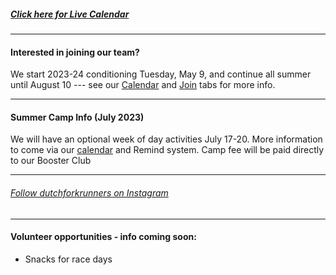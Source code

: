 ##### [Click here for Live Calendar](https://dutchforkrunners.com/Calendar)

---

#### Interested in joining our team?

We start 2023-24 conditioning Tuesday, May 9, and continue all summer until August 10 --- see our [Calendar](/Calendar) and [Join](/Join) tabs for more info.

---

#### Summer Camp Info (July 2023)

We will have an optional week of day activities July 17-20. More information to come via our [calendar](/Calendar) and Remind system.  Camp fee will be paid directly to our Booster Club

---

###### [Follow dutchforkrunners on Instagram](https://instagram.com/dutchforkrunners/)


---


#### Volunteer opportunities - info coming soon:
<!--
*Mike Moore Lake Murray Invitational
// [Mike Moore Lake Murray Invitational - Sign up for specific spots-](https://www.signupgenius.com/go/9040D4FADAF2FAB9-mike3)
-->

* Snacks for race days
<!--
//[Saturday Snacks Sign up for date(s) to bring -]//(https://www.signupgenius.com/go/9040D4FADAF2FAB9-meet2)
-->
